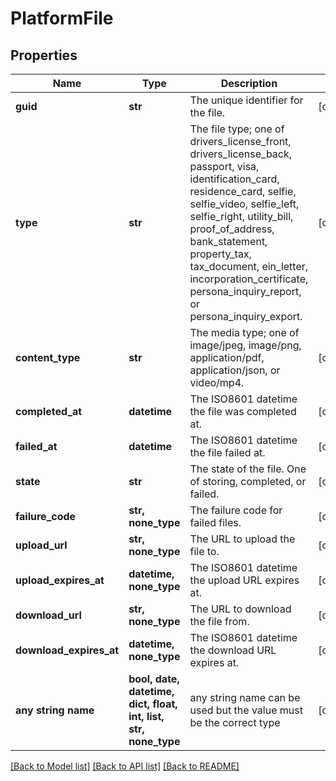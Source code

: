 # PlatformFile


## Properties
Name | Type | Description | Notes
------------ | ------------- | ------------- | -------------
**guid** | **str** | The unique identifier for the file. | [optional] 
**type** | **str** | The file type; one of drivers_license_front, drivers_license_back, passport, visa, identification_card, residence_card, selfie, selfie_video, selfie_left, selfie_right, utility_bill, proof_of_address, bank_statement, property_tax, tax_document, ein_letter, incorporation_certificate, persona_inquiry_report, or persona_inquiry_export. | [optional] 
**content_type** | **str** | The media type; one of image/jpeg, image/png, application/pdf, application/json, or video/mp4. | [optional] 
**completed_at** | **datetime** | The ISO8601 datetime the file was completed at. | [optional] 
**failed_at** | **datetime** | The ISO8601 datetime the file failed at. | [optional] 
**state** | **str** | The state of the file. One of storing, completed, or failed. | [optional] 
**failure_code** | **str, none_type** | The failure code for failed files. | [optional] 
**upload_url** | **str, none_type** | The URL to upload the file to. | [optional] 
**upload_expires_at** | **datetime, none_type** | The ISO8601 datetime the upload URL expires at. | [optional] 
**download_url** | **str, none_type** | The URL to download the file from. | [optional] 
**download_expires_at** | **datetime, none_type** | The ISO8601 datetime the download URL expires at. | [optional] 
**any string name** | **bool, date, datetime, dict, float, int, list, str, none_type** | any string name can be used but the value must be the correct type | [optional]

[[Back to Model list]](../README.md#documentation-for-models) [[Back to API list]](../README.md#documentation-for-api-endpoints) [[Back to README]](../README.md)


